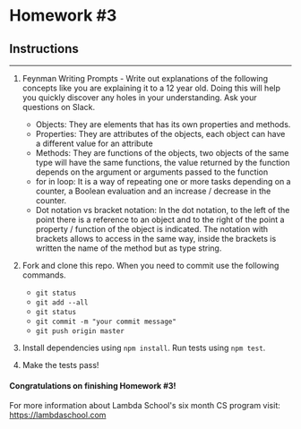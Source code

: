 # Homework #3

## Instructions
---
1. Feynman Writing Prompts - Write out explanations of the following concepts like you are explaining it to a 12 year old.  Doing this will help you quickly discover any holes in your understanding.  Ask your questions on Slack.
		
	* Objects: They are elements that has its own properties and methods.
	* Properties: They are attributes of the objects, each object can have a different value for an attribute
	* Methods: They are functions of the objects, two objects of the same type will have the same functions, the value returned by the function depends on the argument or arguments passed to the function
	* for in loop: It is a way of repeating one or more tasks depending on a counter, a Boolean evaluation and an increase / decrease in the counter.
	* Dot notation vs bracket notation: In the dot notation, to the left of the point there is a reference to an object and to the right of the point a property / function of the object is indicated. The notation with brackets allows to access in the same way, inside the brackets is written the name of the method but as type string. 


2. Fork and clone this repo.  When you need to commit use the following commands.
		
	* `git status`
	* `git add --all`
	* `git status`
	* `git commit -m "your commit message"`
	* `git push origin master`

3. Install dependencies using `npm install`.  Run tests using `npm test`.

4. Make the tests pass!


#### Congratulations on finishing Homework #3!

For more information about Lambda School's six month CS program visit: https://lambdaschool.com

